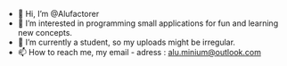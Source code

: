 - 👋 Hi, I’m @Alufactorer
- 👀 I’m interested in programming small applications for fun and learning new concepts.
- 🌱 I’m currently a student, so my uploads might be irregular.
- 📫 How to reach me, my email - adress : alu.minium@outlook.com
